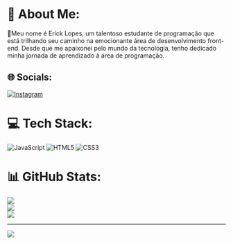 # 💫 About Me:
🔭Meu nome é Erick Lopes, um talentoso estudante de programação que está trilhando
seu caminho na emocionante área de desenvolvimento front-end.
Desde que me apaixonei pelo mundo da tecnologia, tenho dedicado minha jornada de
aprendizado à área de programação.


## 🌐 Socials:
[![Instagram](https://img.shields.io/badge/Instagram-%23E4405F.svg?logo=Instagram&logoColor=white)](https://instagram.com/erick_lopes12) 

# 💻 Tech Stack:
![JavaScript](https://img.shields.io/badge/javascript-%23323330.svg?style=for-the-badge&logo=javascript&logoColor=%23F7DF1E) ![HTML5](https://img.shields.io/badge/html5-%23E34F26.svg?style=for-the-badge&logo=html5&logoColor=white) ![CSS3](https://img.shields.io/badge/css3-%231572B6.svg?style=for-the-badge&logo=css3&logoColor=white)
# 📊 GitHub Stats:
![](https://github-readme-stats.vercel.app/api?username=DevErickLopes&theme=tokyonight&hide_border=false&include_all_commits=false&count_private=false)<br/>
![](https://github-readme-streak-stats.herokuapp.com/?user=DevErickLopes&theme=tokyonight&hide_border=false)<br/>
![](https://github-readme-stats.vercel.app/api/top-langs/?username=DevErickLopes&theme=tokyonight&hide_border=false&include_all_commits=false&count_private=false&layout=compact)

---
[![](https://visitcount.itsvg.in/api?id=DevErickLopes&label=Profile%20Views&color=9&icon=0&pretty=true)](https://visitcount.itsvg.in)
